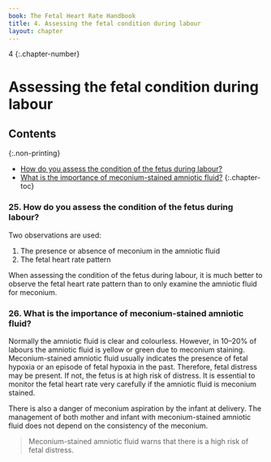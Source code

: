 ```yaml
---
book: The Fetal Heart Rate Handbook
title: 4. Assessing the fetal condition during labour
layout: chapter
---
```


4
{:.chapter-number}

# Assessing the fetal condition during labour 

## Contents
{:.non-printing}

*   [How do you assess the condition of the fetus during labour?](#how-do-you-assess-the-condition-of-the-fetus-during-labour?)
*   [What is the importance of meconium-stained amniotic fluid?](#what-is-the-importance-of-meconium-stained-amniotic-fluid?)
{:.chapter-toc}

### 25. How do you assess the condition of the fetus during labour? 

Two observations are used: 

1. The presence or absence of meconium in the amniotic fluid 
2. The fetal heart rate pattern 

When assessing the condition of the fetus during labour, it is much better to observe the fetal heart rate pattern than to only examine the amniotic fluid for meconium.

### 26. What is the importance of meconium-stained amniotic fluid? 

Normally the amniotic fluid is clear and colourless. However, in 10–20% of labours the amniotic fluid is yellow or green due to meconium staining.  Meconium-stained amniotic fluid usually indicates the presence of fetal hypoxia or an episode of fetal hypoxia in the past. Therefore, fetal distress may be present. If not, the fetus is at high risk of distress. It is essential to monitor the fetal heart rate very carefully if the amniotic fluid is meconium stained.

There is also a danger of meconium aspiration by the infant at delivery. The management of both mother and infant with meconium-stained amniotic fluid does not depend on the consistency of the meconium.

> Meconium-stained amniotic fluid warns that there is a high risk of fetal distress.